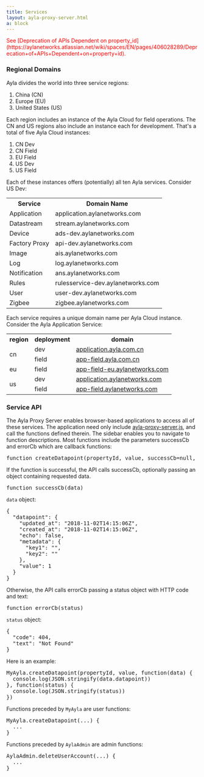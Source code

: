 ```yaml
---
title: Services
layout: ayla-proxy-server.html
a: block
---
```


<p style="color:red;">See [Deprecation of APIs Dependent on property_id](https://aylanetworks.atlassian.net/wiki/spaces/EN/pages/406028289/Deprecation+of+APIs+Dependent+on+property+id).</p>

### Regional Domains

Ayla divides the world into three service regions: 

1. China (CN)
1. Europe (EU)
1. United States (US)

Each region includes an instance of the Ayla Cloud for field operations. The CN and US regions also include an instance each for development. That's a total of five Ayla Cloud instances:

1. CN Dev
1. CN Field
1. EU Field
1. US Dev
1. US Field

Each of these instances offers (potentially) all ten Ayla services. Consider US Dev:

<table class="key-value-table vertical-middle">
<tr>
<th>Service</th>
<th>Domain Name</th>
</tr>
<td>Application</td>
<td>application.aylanetworks.com</td>
</tr>
<tr>
<td>Datastream</td>
<td>stream.aylanetworks.com</td>
</tr>
<tr>
<td>Device</td>
<td>ads-dev.aylanetworks.com</td>
</tr>
<tr>
<td>Factory Proxy</td>
<td>api-dev.aylanetworks.com</td>
</tr>
<tr>
<td>Image</td>
<td>ais.aylanetworks.com</td>
</tr>
<tr>
<td>Log</td>
<td>log.aylanetworks.com</td>
</tr>
<tr>
<td>Notification</td>
<td>ans.aylanetworks.com</td>
</tr>
<tr>
<td>Rules</td>
<td>rulesservice-dev.aylanetworks.com</td>
</tr>
<tr>
<td>User</td>
<td>user-dev.aylanetworks.com</td>
</tr>
<tr>
<td>Zigbee</td>
<td>zigbee.aylanetworks.com</td>
</tr>
</table>

Each service requires a unique domain name per Ayla Cloud instance. Consider the Ayla Application Service:

<table class="key-value-table vertical-middle">
<tr>
<th>region</th>
<th>deployment</th>
<th>domain</th>
</tr>
<tr>
<td rowspan="2">cn</td>
<td>dev</td>
<td><a href="https://application.ayla.com.cn" target="_blank">application.ayla.com.cn</a></td>
</tr>
<tr>
<td>field</td>
<td><a href="https://app-field.ayla.com.cn" target="_blank">app-field.ayla.com.cn</a></td>
</tr>
<tr>
<td>eu</td>
<td>field</td>
<td><a href="https://app-field-eu.aylanetworks.com" target="_blank">app-field-eu.aylanetworks.com</a></td>
</tr>
<tr>
<td rowspan="2">us</td>
<td>dev</td>
<td><a href="https://application.aylanetworks.com" target="_blank">application.aylanetworks.com</a></td>
</tr>
<tr>
<td>field</td>
<td><a href="https://app-field.aylanetworks.com" target="_blank">app-field.aylanetworks.com</a></td>
</tr>
</table>

### Service API

The Ayla Proxy Server enables browser-based applications to access all of these services. The application need only include <a href="https://docs.aylanetworks.com/utilities/ayla-proxy-server/source/ayla-proxy-server.js" target="_blank">ayla-proxy-server.js</a>, and call the functions defined therein. The sidebar enables you to navigate to function descriptions. Most functions include the parameters successCb and errorCb which are callback functions:

<pre class="light">
function createDatapoint(propertyId, value, successCb=null, errorCb=null)
</pre>

If the function is successful, the API calls successCb, optionally passing an object containing requested data. 

<pre class="light">function successCb(data)</pre>

<code>data</code> object:

<pre class="light">
{
  "datapoint": {
    "updated_at": "2018-11-02T14:15:06Z",
    "created_at": "2018-11-02T14:15:06Z",
    "echo": false,
    "metadata": {
      "key1": "",
      "key2": ""
    },
    "value": 1
  }
}
</pre>

Otherwise, the API calls errorCb passing a status object with HTTP code and text: 

<pre class="light">function errorCb(status)</pre>

<code>status</code> object:

<pre class="light">
{
  "code": 404,
  "text": "Not Found"
}
</pre>

Here is an example:

<pre class="light">
MyAyla.createDatapoint(propertyId, value, function(data) {
  console.log(JSON.stringify(data.datapoint))
}, function(status) {
  console.log(JSON.stringify(status))
})
</pre>

Functions preceded by <code>MyAyla</code> are user functions:

<pre class="light">
MyAyla.createDatapoint(...) {
  ...
}
</pre>

Functions preceded by <code>AylaAdmin</code> are admin functions:

<pre class="light">
AylaAdmin.deleteUserAccount(...) {
  ...  
}
</pre>
